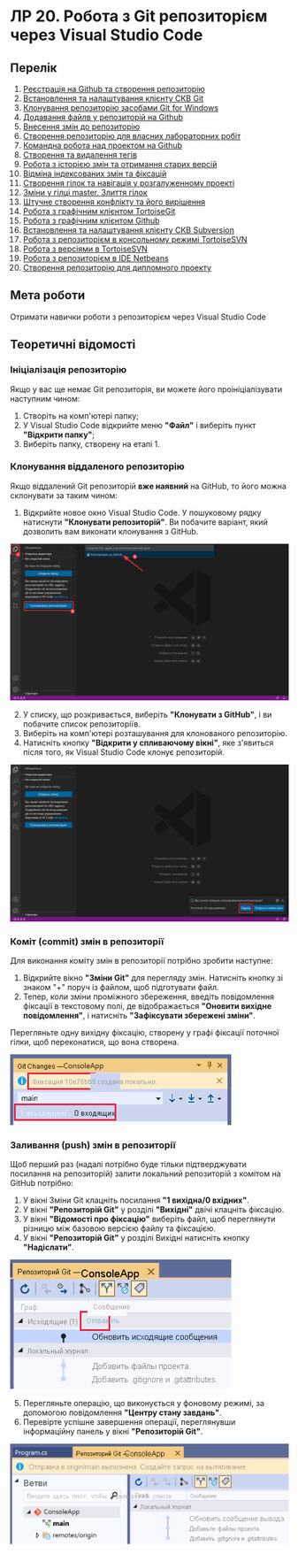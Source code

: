 # ЛР 20. Робота з Git репозиторієм через Visual Studio Code

## Перелік

1. [Реєстрація на Github та створення репозиторію](lab-01.md)
2. [Встановлення та налаштування клієнту СКВ Git](lab-02.md)
3. [Клонування репозиторію засобами Git for Windows](lab-03.md)
4. [Додавання файлв у репозиторій на Github ](lab-04.md)
5. [Внесення змін до репозиторію](lab-05.md)
6. [Створення репозиторію для власних лабораторних робіт](lab-06.md)
7. [Командна робота над проектом на Github ](lab-07.md)
8. [Створення та видалення тегів](lab-08.md)
9. [Робота з історією змін та отримання старих версій](lab-09.md)
10. [Відміна індексованих змін та фіксацій](lab-10.md)
11. [Створення гілок та навігація у розгалуженному проекті](lab-11.md)
12. [Зміни у гілці master. Злиття гілок](lab-12.md)
13. [Штучне створення конфлікту та його вирішення](lab-13.md)
14. [Робота з графічним клієнтом TortoiseGit](lab-14.md)
15. [Робота з графічним клієнтом Github](lab-15.md)
16. [Встановлення та налаштування клієнту СКВ Subversion](lab-16.md)
17. [Робота з репозиторієм в консольному режимі TortoiseSVN](lab-17.md)
18. [Робота з версіями в TortoiseSVN](lab-18.md)
19. [Робота з репозиторієм в IDE Netbeans](lab-19.md)
20. [Створення репозиторію для дипломного проекту](lab-20.md)

## Мета роботи

Отримати навички роботи з репозиторієм через Visual Studio Code

## Теоретичні відомості

### Ініціалізація репозиторію

Якщо у вас ще немає Git репозиторія, ви можете його проініціалізувати наступним чином:

1. Створіть на комп'ютері папку;
2. У Visual Studio Code відкрийте меню **"Файл"** і виберіть пункт **"Відкрити папку"**;
3. Виберіть папку, створену на етапі 1.

### Клонування віддаленого репозиторію

Якщо віддалений Git репозиторій **вже наявний** на GitHub, то його можна склонувати за таким чином:

1. Відкрийте новое окно Visual Studio Code. У пошуковому рядку натиснути **"Клонувати репозиторій"**. Ви побачите варіант, який дозволить вам виконати клонування з GitHub.

![](img/20-01.png)

2. У списку, що розкривається, виберіть **"Клонувати з GitHub"**, і ви побачите список репозиторіїв.
3. Виберіть на комп'ютері розташування для клонованого репозиторію.
4. Натисніть кнопку **"Відкрити у спливаючому вікні"**, яке з'явиться після того, як Visual Studio Code клонує репозиторій.

![](img/20-02.png)

### Коміт (commit) змін в репозиторії

Для виконання коміту змін в репозиторії потрібно зробити наступне:

1. Відкрийте вікно **"Зміни Git"** для перегляду змін. Натисніть кнопку зі знаком "+" поруч із файлом, щоб підготувати файл.
2. Тепер, коли зміни проміжного збереження, введіть повідомлення фіксації в текстовому полі, де відображається **"Оновити вихідне повідомлення"**, і натисніть **"Зафіксувати збережені зміни"**.

Перегляньте одну вихідну фіксацію, створену у графі фіксації поточної гілки, щоб переконатися, що вона створена.

![](img/20-03.png)

### Заливання (push) змін в репозиторії

Щоб перший раз (надалі потрібно буде тільки підтверджувати посилання на репозиторій) залити локальний репозиторій з комітом на GitHub потрібно:

1. У вікні Зміни Git клацніть посилання **"1 вихідна/0 вхідних"**.
2. У вікні **"Репозиторій Git"** у розділі **"Вихідні"** двічі клацніть фіксацію.
3. У вікні **"Відомості про фіксацію"** виберіть файл, щоб переглянути різницю між базовою версією файлу та фіксацією.
4. У вікні **"Репозиторій Git"** у розділі Вихідні натисніть кнопку **"Надіслати"**.

![](img/20-04.png)

5. Перегляньте операцію, що виконується у фоновому режимі, за допомогою повідомлення **"Центру стану завдань"**.
6. Перевірте успішне завершення операції, переглянувши інформаційну панель у вікні **"Репозиторій Git"**.

![](img/20-05.png)
